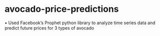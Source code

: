 # avocado-price-predictions
•	Used Facebook’s Prophet python library to analyze time series data and predict future prices for 3 types of avocado
